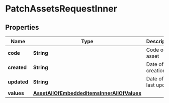 

# PatchAssetsRequestInner


## Properties

| Name | Type | Description | Notes |
|------------ | ------------- | ------------- | -------------|
|**code** | **String** | Code of the asset |  |
|**created** | **String** | Date of creation |  [optional] |
|**updated** | **String** | Date of the last update |  [optional] |
|**values** | [**AssetAllOfEmbeddedItemsInnerAllOfValues**](AssetAllOfEmbeddedItemsInnerAllOfValues.md) |  |  [optional] |



